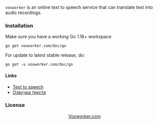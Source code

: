 `voxworker` is an online text to speech service that can translate text into audio recordings. 



### Installation

Make sure you have a working Go 1.16+ workspace 

```
go get voxworker.com/doc/go
```

For update to latest stable release, do:

```
go get -u voxworker.com/doc/go
```

#### Links

- [Text to speech](https://voxworker.com)
- [Озвучка текста](https://voxworker.com/ru)


### License

<p align="center"><a href="https://voxworker.com">Voxworker.com</a></p>
